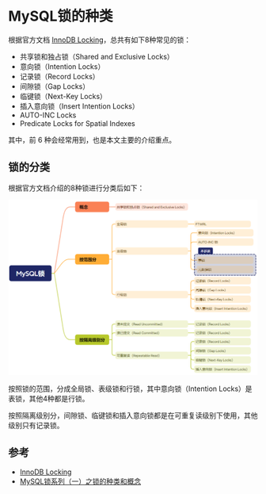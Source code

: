 # MySQL锁的种类

根据官方文档 [InnoDB Locking](https://dev.mysql.com/doc/refman/5.7/en/innodb-locking.html#innodb-gap-locks)，总共有如下8种常见的锁：

- 共享锁和独占锁（Shared and Exclusive Locks）
- 意向锁（Intention Locks）
- 记录锁（Record Locks）
- 间隙锁（Gap Locks）
- 临键锁（Next-Key Locks）
- 插入意向锁（Insert Intention Locks）
- AUTO-INC Locks
- Predicate Locks for Spatial Indexes

其中，前 6 种会经常用到，也是本文主要的介绍重点。

## 锁的分类

根据官方文档介绍的8种锁进行分类后如下：

![锁的分类](img_innodb_lock_type.png)

按照锁的范围，分成全局锁、表级锁和行锁，其中意向锁（Intention Locks）是表锁，其他4种都是行锁。

按照隔离级别分，间隙锁、临键锁和插入意向锁都是在可重复读级别下使用，其他级别只有记录锁。

## 参考

- [InnoDB Locking](https://dev.mysql.com/doc/refman/5.7/en/innodb-locking.html#innodb-gap-locks)
- [MySQL锁系列（一）之锁的种类和概念](https://keithlan.github.io/2017/06/05/innodb_locks_1/)